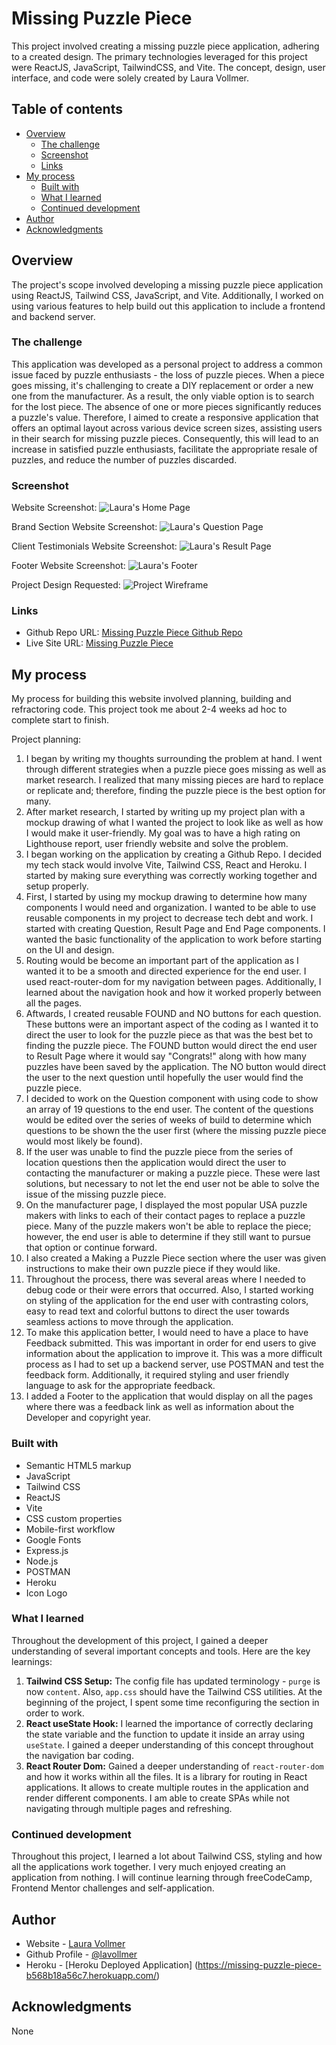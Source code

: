 # Missing Puzzle Piece

This project involved creating a missing puzzle piece application, adhering to a created design. The primary technologies leveraged for this project were ReactJS, JavaScript, TailwindCSS, and Vite. The concept, design, user interface, and code were solely created by Laura Vollmer.

## Table of contents

- [Overview](#overview)
  - [The challenge](#the-challenge)
  - [Screenshot](#screenshot)
  - [Links](#links)
- [My process](#my-process)
  - [Built with](#built-with)
  - [What I learned](#what-i-learned)
  - [Continued development](#continued-development)
- [Author](#author)
- [Acknowledgments](#acknowledgments)


## Overview

The project's scope involved developing a missing puzzle piece application using ReactJS, Tailwind CSS, JavaScript, and Vite. Additionally, I worked on using various features to help build out this application to include a frontend and backend server.

### The challenge

This application was developed as a personal project to address a common issue faced by puzzle enthusiasts - the loss of puzzle pieces. When a piece goes missing, it's challenging to create a DIY replacement or order a new one from the manufacturer. As a result, the only viable option is to search for the lost piece. The absence of one or more pieces significantly reduces a puzzle's value. Therefore, I aimed to create a responsive application that offers an optimal layout across various device screen sizes, assisting users in their search for missing puzzle pieces. Consequently, this will lead to an increase in satisfied puzzle enthusiasts, facilitate the appropriate resale of puzzles, and reduce the number of puzzles discarded.

### Screenshot

Website Screenshot:
![Laura's Home Page]()

Brand Section Website Screenshot:
![Laura's Question Page]()

Client Testimonials Website Screenshot:
![Laura's Result Page]()

Footer Website Screenshot:
![Laura's Footer]()

Project Design Requested:
![Project Wireframe]()

### Links

- Github Repo URL: [Missing Puzzle Piece Github Repo](https://github.com/lavollmer/missingpuzzlepiece)
- Live Site URL: [Missing Puzzle Piece](https://missing-puzzle-piece-b568b18a56c7.herokuapp.com/)

## My process

My process for building this website involved planning, building and refractoring code. This project took me about 2-4 weeks ad hoc to complete start to finish.

Project planning:
1. I began by writing my thoughts surrounding the problem at hand. I went through different strategies when a puzzle piece goes missing as well as market research. I realized that many missing pieces are hard to replace or replicate and; therefore, finding the puzzle piece is the best option for many. 
2. After market research, I started by writing up my project plan with a mockup drawing of what I wanted the project to look like as well as how I would make it user-friendly. My goal was to have a high rating on Lighthouse report, user friendly website and solve the problem.
3. I began working on the application by creating a Github Repo. I decided my tech stack would involve Vite, Tailwind CSS, React and Heroku. I started by making sure everything was correctly working together and setup properly. 
4. First, I started by using my mockup drawing to determine how many components I would need and organization. I wanted to be able to use reusable components in my project to decrease tech debt and work. I started with creating Question, Result Page and End Page components. I wanted the basic functionality of the application to work before starting on the UI and design.
5. Routing would be become an important part of the application as I wanted it to be a smooth and directed experience for the end user. I used react-router-dom for my navigation between pages. Additionally, I learned about the navigation hook and how it worked properly between all the pages.
6. Aftwards, I created reusable FOUND and NO buttons for each question. These buttons were an important aspect of the coding as I wanted it to direct the user to look for the puzzle piece as that was the best bet to finding the puzzle piece. The FOUND button would direct the end user to Result Page where it would say "Congrats!" along with how many puzzles have been saved by the application. The NO button would direct the user to the next question until hopefully the user would find the puzzle piece. 
7. I decided to work on the Question component with using code to show an array of 19 questions to the end user. The content of the questions would be edited over the series of weeks of build to determine which questions to be shown the the user first (where the missing puzzle piece would most likely be found).
8. If the user was unable to find the puzzle piece from the series of location questions then the application would direct the user to contacting the manufacturer or making a puzzle piece. These were last solutions, but necessary to not let the end user not be able to solve the issue of the missing puzzle piece.
9. On the manufacturer page, I displayed the most popular USA puzzle makers with links to each of their contact pages to replace a puzzle piece. Many of the puzzle makers won't be able to replace the piece; however, the end user is able to determine if they still want to pursue that option or continue forward. 
10. I also created a Making a Puzzle Piece section where the user was given instructions to make their own puzzle piece if they would like.
11. Throughout the process, there was several areas where I needed to debug code or their were errors that occurred. Also, I started working on styling of the application for the end user with contrasting colors, easy to read text and colorful buttons to direct the user towards seamless actions to move through the application.
12. To make this application better, I would need to have a place to have Feedback submitted. This was important in order for end users to give information about the application to improve it. This was a more difficult process as I had to set up a backend server, use POSTMAN and test the feedback form. Additionally, it required styling and user friendly language to ask for the appropriate feedback. 
13. I added a Footer to the application that would display on all the pages where there was a feedback link as well as information about the Developer and copyright year.


### Built with

- Semantic HTML5 markup
- JavaScript
- Tailwind CSS
- ReactJS
- Vite
- CSS custom properties
- Mobile-first workflow
- Google Fonts
- Express.js
- Node.js
- POSTMAN
- Heroku
- Icon Logo


### What I learned

Throughout the development of this project, I gained a deeper understanding of several important concepts and tools. Here are the key learnings:

1. **Tailwind CSS Setup:** The config file has updated terminology - `purge` is now `content`. Also, `app.css` should have the Tailwind CSS utilities. At the beginning of the project, I spent some time reconfiguring the section in order to work.
2. **React useState Hook:** I learned the importance of correctly declaring the state variable and the function to update it inside an array using `useState`. I gained a deeper understanding of this concept throughout the navigation bar coding.
4. **React Router Dom:** Gained a deeper understanding of `react-router-dom` and how it works within all the files. It is a library for routing in React applications. It allows to create multiple routes in the application and render different components. I am able to create SPAs while not navigating through multiple pages and refreshing.

### Continued development

Throughout this project, I learned a lot about Tailwind CSS, styling and how all the applications work together. I very much enjoyed creating an application from nothing. I will continue learning through freeCodeCamp, Frontend Mentor challenges and self-application.

## Author

- Website - [Laura Vollmer](https://lauradeveloper.com/)
- Github Profile - [@lavollmer](https://github.com/lavollmer)
- Heroku - [Heroku Deployed Application] (https://missing-puzzle-piece-b568b18a56c7.herokuapp.com/)

## Acknowledgments

None